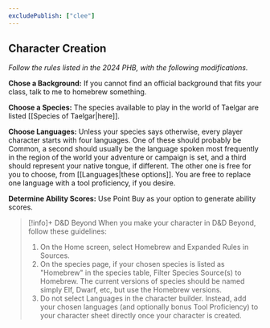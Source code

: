 ```yaml
---
excludePublish: ["clee"]
---
```

## Character Creation

*Follow the rules listed in the 2024 PHB, with the following modifications.*

**Chose a Background:** If you cannot find an official background that fits your class, talk to me to homebrew something. 

**Choose a Species:** The species available to play in the world of Taelgar are listed [[Species of Taelgar|here]].

**Choose Languages:** Unless your species says otherwise, every player character starts with four languages. One of these should probably be Common, a second should usually be the language spoken most frequently in the region of the world your adventure or campaign is set, and a third should represent your native tongue, if different. The other one is free for you to choose, from [[Languages|these options]]. You are free to replace one language with a tool proficiency, if you desire. 

**Determine Ability Scores:** Use Point Buy as your option to generate ability scores. 

>[!info]+ D&D Beyond
> When you make your character in D&D Beyond, follow these guidelines:
> 1. On the Home screen, select Homebrew and Expanded Rules in Sources. 
> 2. On the species page, if your chosen species is listed as "Homebrew" in the species table, Filter Species Source(s) to Homebrew. The current versions of species should be named simply Elf, Dwarf, etc, but use the Homebrew versions. 
> 3. Do not select Languages in the character builder. Instead, add your chosen languages (and optionally bonus Tool Proficiency) to your character sheet directly once your character is created.

